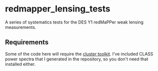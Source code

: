 # redmapper_lensing_tests
A series of systematics tests for the DES Y1 redMaPPer weak lensing measurements.

## Requirements

Some of the code here will require the [cluster toolkit](https://github.com/tmcclintock/cluster_toolkit). I've included CLASS power spectra that I generated in the repository, so you don't need that installed either.